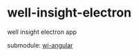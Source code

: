 # well-insight-electron
well insight electron app


submodule: [wi-angular](https://github.com/minhnt95/wi-angular)
